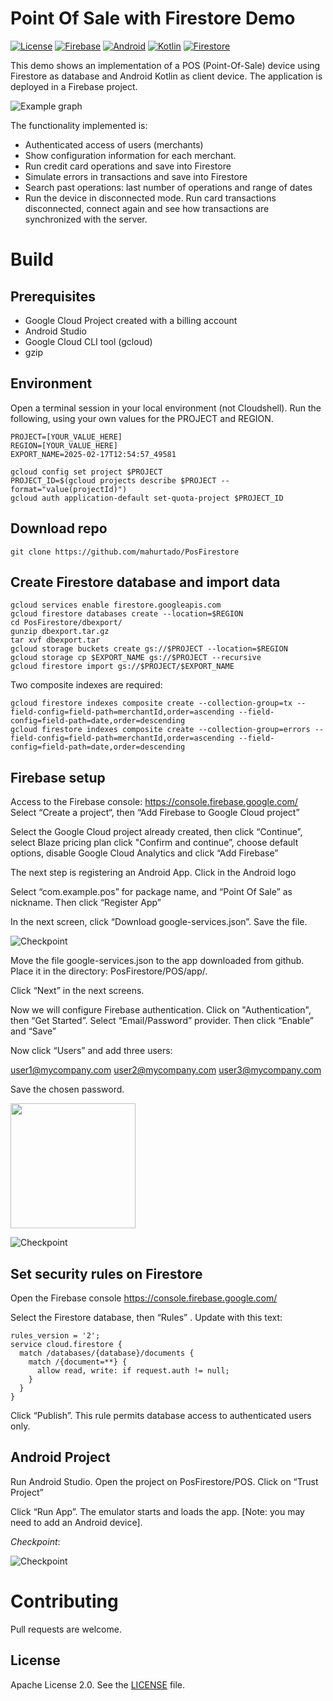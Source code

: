 # Point Of Sale with Firestore Demo

[![License](https://img.shields.io/badge/License-Apache%202.0-blue.svg)](https://opensource.org/licenses/Apache-2.0)
[![Firebase](https://img.shields.io/badge/firebase-ffca28?style=for-the-badge&logo=firebase&logoColor=black)](https://firebase.google.com/)
[![Android](https://img.shields.io/badge/Android-3DDC84?style=for-the-badge&logo=Android&logoColor=white)](https://www.android.com/)
[![Kotlin](https://img.shields.io/badge/Kotlin-7F52FF?style=for-the-badge&logo=Kotlin&logoColor=white)](https://kotlinlang.org/)
[![Firestore](https://img.shields.io/badge/Firestore_Database-FFCA28?style=for-the-badge&logo=firebase&logoColor=black)](https://firebase.google.com/docs/firestore)

This demo shows an implementation of a POS (Point-Of-Sale) device using Firestore as database and Android Kotlin as client device. The application is deployed in a Firebase project.

![Example graph](img/architecture.jpg?raw=true)

The functionality implemented is:

* Authenticated access of users (merchants)
* Show configuration information for each merchant.
* Run credit card operations and save into Firestore
* Simulate errors in transactions and save into Firestore
* Search past operations: last number of operations and range of dates
* Run the device in disconnected mode. Run card transactions disconnected, connect again and see how transactions are synchronized with the server.

# Build

## Prerequisites

* Google Cloud Project created with a billing account 
* Android Studio
* Google Cloud CLI tool (gcloud)
* gzip


## Environment

Open a terminal session in your local environment (not Cloudshell). Run the following, using your own values for the PROJECT and REGION.

```
PROJECT=[YOUR_VALUE_HERE]
REGION=[YOUR_VALUE_HERE]
EXPORT_NAME=2025-02-17T12:54:57_49581

gcloud config set project $PROJECT
PROJECT_ID=$(gcloud projects describe $PROJECT --format="value(projectId)")
gcloud auth application-default set-quota-project $PROJECT_ID
```

## Download repo

```
git clone https://github.com/mahurtado/PosFirestore
```

## Create Firestore database and import data

```
gcloud services enable firestore.googleapis.com
gcloud firestore databases create --location=$REGION
cd PosFirestore/dbexport/
gunzip dbexport.tar.gz
tar xvf dbexport.tar
gcloud storage buckets create gs://$PROJECT --location=$REGION
gcloud storage cp $EXPORT_NAME gs://$PROJECT --recursive 
gcloud firestore import gs://$PROJECT/$EXPORT_NAME

```

Two composite indexes are required:

```
gcloud firestore indexes composite create --collection-group=tx --field-config=field-path=merchantId,order=ascending --field-config=field-path=date,order=descending
gcloud firestore indexes composite create --collection-group=errors --field-config=field-path=merchantId,order=ascending --field-config=field-path=date,order=descending
```

## Firebase setup

Access to the Firebase console: https://console.firebase.google.com/
Select “Create a project“, then “Add Firebase to Google Cloud project”

Select the Google Cloud project already created, then click “Continue”, select Blaze pricing plan click "Confirm and continue”, choose default options,  disable Google Cloud Analytics and click “Add Firebase”
 
The next step is registering an Android App. Click in the Android logo 

Select “com.example.pos” for package name, and “Point Of Sale” as nickname. Then click “Register App”

In the next screen, click “Download google-services.json”. Save the file.

![Checkpoint](img/add_firebase.jpg?raw=true)

Move the file google-services.json to the app downloaded from github. Place it in the directory:
PosFirestore/POS/app/.

Click “Next” in the next screens.

Now we will configure Firebase authentication. Click on "Authentication", then “Get Started”.
Select “Email/Password” provider. Then click “Enable” and “Save”

Now click “Users” and add three users:

user1@mycompany.com
user2@mycompany.com
user3@mycompany.com 

Save the chosen password.

<img src="img/authentication.jpg?raw=true" width="200"/>

![Checkpoint](img/authentication.jpg?raw=true)

## Set security rules on Firestore

Open the Firebase console 
https://console.firebase.google.com/

Select the Firestore database, then “Rules” . Update with this text:

```
rules_version = '2';
service cloud.firestore {
  match /databases/{database}/documents {
    match /{document=**} {
      allow read, write: if request.auth != null;
    }
  }
}
```
Click “Publish”. This rule permits database access to authenticated users only.

## Android Project

Run Android Studio. Open the project on PosFirestore/POS. Click on “Trust Project”

Click “Run App”. The emulator starts and loads the app. [Note: you may need to add an Android device].

*Checkpoint*: 

![Checkpoint](img/client.jpg?raw=true)

# Contributing
Pull requests are welcome. 

## License

Apache License 2.0. See the [LICENSE](LICENSE.txt) file.